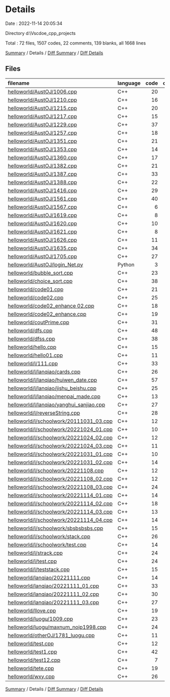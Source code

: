 # Details

Date : 2022-11-14 20:05:34

Directory d:\\Vscdoe_cpp_projects

Total : 72 files,  1507 codes, 22 comments, 139 blanks, all 1668 lines

[Summary](results.md) / Details / [Diff Summary](diff.md) / [Diff Details](diff-details.md)

## Files
| filename | language | code | comment | blank | total |
| :--- | :--- | ---: | ---: | ---: | ---: |
| [helloworld/AustOJ/1006.cpp](/helloworld/AustOJ/1006.cpp) | C++ | 20 | 0 | 2 | 22 |
| [helloworld/AustOJ/1210.cpp](/helloworld/AustOJ/1210.cpp) | C++ | 16 | 0 | 3 | 19 |
| [helloworld/AustOJ/1215.cpp](/helloworld/AustOJ/1215.cpp) | C++ | 20 | 1 | 4 | 25 |
| [helloworld/AustOJ/1217.cpp](/helloworld/AustOJ/1217.cpp) | C++ | 15 | 0 | 0 | 15 |
| [helloworld/AustOJ/1229.cpp](/helloworld/AustOJ/1229.cpp) | C++ | 37 | 0 | 4 | 41 |
| [helloworld/AustOJ/1257.cpp](/helloworld/AustOJ/1257.cpp) | C++ | 18 | 0 | 4 | 22 |
| [helloworld/AustOJ/1351.cpp](/helloworld/AustOJ/1351.cpp) | C++ | 21 | 0 | 1 | 22 |
| [helloworld/AustOJ/1353.cpp](/helloworld/AustOJ/1353.cpp) | C++ | 14 | 0 | 0 | 14 |
| [helloworld/AustOJ/1360.cpp](/helloworld/AustOJ/1360.cpp) | C++ | 17 | 0 | 0 | 17 |
| [helloworld/AustOJ/1382.cpp](/helloworld/AustOJ/1382.cpp) | C++ | 21 | 0 | 0 | 21 |
| [helloworld/AustOJ/1387.cpp](/helloworld/AustOJ/1387.cpp) | C++ | 33 | 0 | 2 | 35 |
| [helloworld/AustOJ/1388.cpp](/helloworld/AustOJ/1388.cpp) | C++ | 22 | 0 | 1 | 23 |
| [helloworld/AustOJ/1416.cpp](/helloworld/AustOJ/1416.cpp) | C++ | 29 | 0 | 7 | 36 |
| [helloworld/AustOJ/1561.cpp](/helloworld/AustOJ/1561.cpp) | C++ | 40 | 0 | 6 | 46 |
| [helloworld/AustOJ/1567.cpp](/helloworld/AustOJ/1567.cpp) | C++ | 6 | 0 | 1 | 7 |
| [helloworld/AustOJ/1619.cpp](/helloworld/AustOJ/1619.cpp) | C++ | 8 | 0 | 2 | 10 |
| [helloworld/AustOJ/1620.cpp](/helloworld/AustOJ/1620.cpp) | C++ | 10 | 0 | 2 | 12 |
| [helloworld/AustOJ/1621.cpp](/helloworld/AustOJ/1621.cpp) | C++ | 8 | 0 | 1 | 9 |
| [helloworld/AustOJ/1626.cpp](/helloworld/AustOJ/1626.cpp) | C++ | 11 | 0 | 0 | 11 |
| [helloworld/AustOJ/1635.cpp](/helloworld/AustOJ/1635.cpp) | C++ | 34 | 0 | 2 | 36 |
| [helloworld/AustOJ/1705.cpp](/helloworld/AustOJ/1705.cpp) | C++ | 27 | 0 | 1 | 28 |
| [helloworld/AustOJ/login_Net.py](/helloworld/AustOJ/login_Net.py) | Python | 3 | 0 | 0 | 3 |
| [helloworld/bubble_sort.cpp](/helloworld/bubble_sort.cpp) | C++ | 23 | 0 | 4 | 27 |
| [helloworld/choice_sort.cpp](/helloworld/choice_sort.cpp) | C++ | 38 | 0 | 9 | 47 |
| [helloworld/code01.cpp](/helloworld/code01.cpp) | C++ | 21 | 0 | 4 | 25 |
| [helloworld/code02.cpp](/helloworld/code02.cpp) | C++ | 25 | 0 | 4 | 29 |
| [helloworld/code02_enhance 02.cpp](/helloworld/code02_enhance%2002.cpp) | C++ | 18 | 0 | 2 | 20 |
| [helloworld/code02_enhance.cpp](/helloworld/code02_enhance.cpp) | C++ | 19 | 0 | 4 | 23 |
| [helloworld/coutPrime.cpp](/helloworld/coutPrime.cpp) | C++ | 31 | 1 | 3 | 35 |
| [helloworld/dfs.cpp](/helloworld/dfs.cpp) | C++ | 48 | 13 | 12 | 73 |
| [helloworld/dfss.cpp](/helloworld/dfss.cpp) | C++ | 38 | 0 | 0 | 38 |
| [helloworld/hello.cpp](/helloworld/hello.cpp) | C++ | 15 | 0 | 3 | 18 |
| [helloworld/hello01.cpp](/helloworld/hello01.cpp) | C++ | 11 | 0 | 2 | 13 |
| [helloworld/l/111.cpp](/helloworld/l/111.cpp) | C++ | 33 | 0 | 2 | 35 |
| [helloworld/l/lanqiao/cards.cpp](/helloworld/l/lanqiao/cards.cpp) | C++ | 26 | 0 | 5 | 31 |
| [helloworld/l/lanqiao/huiwen_date.cpp](/helloworld/l/lanqiao/huiwen_date.cpp) | C++ | 57 | 2 | 2 | 61 |
| [helloworld/l/lanqiao/jishu_beishu.cpp](/helloworld/l/lanqiao/jishu_beishu.cpp) | C++ | 25 | 0 | 0 | 25 |
| [helloworld/l/lanqiao/menpai_made.cpp](/helloworld/l/lanqiao/menpai_made.cpp) | C++ | 13 | 0 | 0 | 13 |
| [helloworld/l/lanqiao/yanghui_sanjiao.cpp](/helloworld/l/lanqiao/yanghui_sanjiao.cpp) | C++ | 27 | 0 | 0 | 27 |
| [helloworld/l/reverseString.cpp](/helloworld/l/reverseString.cpp) | C++ | 28 | 0 | 0 | 28 |
| [helloworld/l/schoolwork/20111031_03.cpp](/helloworld/l/schoolwork/20111031_03.cpp) | C++ | 12 | 0 | 0 | 12 |
| [helloworld/l/schoolwork/20221024_01.cpp](/helloworld/l/schoolwork/20221024_01.cpp) | C++ | 10 | 0 | 1 | 11 |
| [helloworld/l/schoolwork/20221024_02.cpp](/helloworld/l/schoolwork/20221024_02.cpp) | C++ | 12 | 1 | 1 | 14 |
| [helloworld/l/schoolwork/20221024_03.cpp](/helloworld/l/schoolwork/20221024_03.cpp) | C++ | 11 | 0 | 0 | 11 |
| [helloworld/l/schoolwork/20221031_01.cpp](/helloworld/l/schoolwork/20221031_01.cpp) | C++ | 10 | 0 | 1 | 11 |
| [helloworld/l/schoolwork/20221031_02.cpp](/helloworld/l/schoolwork/20221031_02.cpp) | C++ | 14 | 0 | 0 | 14 |
| [helloworld/l/schoolwork/20221108.cpp](/helloworld/l/schoolwork/20221108.cpp) | C++ | 12 | 0 | 0 | 12 |
| [helloworld/l/schoolwork/20221108_02.cpp](/helloworld/l/schoolwork/20221108_02.cpp) | C++ | 12 | 0 | 0 | 12 |
| [helloworld/l/schoolwork/20221108_03.cpp](/helloworld/l/schoolwork/20221108_03.cpp) | C++ | 24 | 0 | 1 | 25 |
| [helloworld/l/schoolwork/20221114_01.cpp](/helloworld/l/schoolwork/20221114_01.cpp) | C++ | 14 | 0 | 1 | 15 |
| [helloworld/l/schoolwork/20221114_02.cpp](/helloworld/l/schoolwork/20221114_02.cpp) | C++ | 18 | 0 | 0 | 18 |
| [helloworld/l/schoolwork/20221114_03.cpp](/helloworld/l/schoolwork/20221114_03.cpp) | C++ | 13 | 0 | 0 | 13 |
| [helloworld/l/schoolwork/20221114_04.cpp](/helloworld/l/schoolwork/20221114_04.cpp) | C++ | 14 | 0 | 0 | 14 |
| [helloworld/l/schoolwork/sbsbsbsbs.cpp](/helloworld/l/schoolwork/sbsbsbsbs.cpp) | C++ | 15 | 0 | 0 | 15 |
| [helloworld/l/schoolwork/stack.cpp](/helloworld/l/schoolwork/stack.cpp) | C++ | 26 | 0 | 1 | 27 |
| [helloworld/l/schoolwork/test.cpp](/helloworld/l/schoolwork/test.cpp) | C++ | 14 | 0 | 0 | 14 |
| [helloworld/l/strack.cpp](/helloworld/l/strack.cpp) | C++ | 24 | 0 | 1 | 25 |
| [helloworld/l/test.cpp](/helloworld/l/test.cpp) | C++ | 24 | 0 | 8 | 32 |
| [helloworld/l/teststack.cpp](/helloworld/l/teststack.cpp) | C++ | 15 | 0 | 4 | 19 |
| [helloworld/lanqiao/20221111.cpp](/helloworld/lanqiao/20221111.cpp) | C++ | 14 | 0 | 0 | 14 |
| [helloworld/lanqiao/20221111_01.cpp](/helloworld/lanqiao/20221111_01.cpp) | C++ | 33 | 0 | 0 | 33 |
| [helloworld/lanqiao/20221111_02.cpp](/helloworld/lanqiao/20221111_02.cpp) | C++ | 30 | 0 | 2 | 32 |
| [helloworld/lanqiao/20221111_03.cpp](/helloworld/lanqiao/20221111_03.cpp) | C++ | 27 | 0 | 1 | 28 |
| [helloworld/llove.cpp](/helloworld/llove.cpp) | C++ | 19 | 0 | 3 | 22 |
| [helloworld/luogu/1009.cpp](/helloworld/luogu/1009.cpp) | C++ | 23 | 0 | 4 | 27 |
| [helloworld/luogu/maxnum_noip1998.cpp](/helloworld/luogu/maxnum_noip1998.cpp) | C++ | 24 | 0 | 1 | 25 |
| [helloworld/otherOJ/1781_luogu.cpp](/helloworld/otherOJ/1781_luogu.cpp) | C++ | 11 | 0 | 0 | 11 |
| [helloworld/test.cpp](/helloworld/test.cpp) | C++ | 12 | 0 | 2 | 14 |
| [helloworld/test1.cpp](/helloworld/test1.cpp) | C++ | 42 | 4 | 4 | 50 |
| [helloworld/test12.cpp](/helloworld/test12.cpp) | C++ | 7 | 0 | 2 | 9 |
| [helloworld/tete.cpp](/helloworld/tete.cpp) | C++ | 19 | 0 | 1 | 20 |
| [helloworld/wxy.cpp](/helloworld/wxy.cpp) | C++ | 26 | 0 | 1 | 27 |

[Summary](results.md) / Details / [Diff Summary](diff.md) / [Diff Details](diff-details.md)